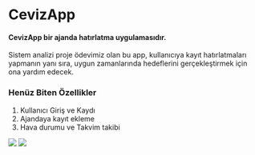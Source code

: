 # CevizApp

#### CevizApp bir ajanda hatırlatma uygulamasıdır.
Sistem analizi proje ödevimiz olan bu app, kullanıcıya kayıt hatırlatmaları yapmanın yanı sıra, uygun zamanlarında hedeflerini gerçekleştirmek için ona yardım edecek.

### Henüz Biten Özellikler
1. Kullanıcı Giriş ve Kaydı
2. Ajandaya kayıt ekleme
3. Hava durumu ve Takvim takibi

[![](https://i.ibb.co/rM4DP7W/Screenshot-1560643950.png)](https://i.ibb.co/rM4DP7W/Screenshot-1560643950.png)
[![](https://media.giphy.com/media/fXb0MeosrZW2YsxrWv/giphy.gif)](https://media.giphy.com/media/fXb0MeosrZW2YsxrWv/giphy.gif)
